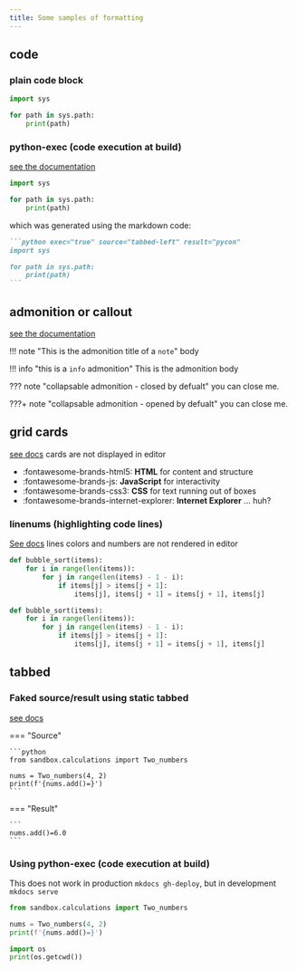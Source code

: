 ```yaml
---
title: Some samples of formatting 
---
```


## code 
### plain code block
```python
import sys 

for path in sys.path:
    print(path)
```

### python-exec (code execution at build)

[see the documentation](https://pawamoy.github.io/markdown-exec/usage/)

```python exec="true" source="tabbed-left" result="pycon"
import sys 

for path in sys.path:
    print(path)
```
which was generated using the markdown code: 

````markdown  
```python exec="true" source="tabbed-left" result="pycon"
import sys 

for path in sys.path:
    print(path)
```
````


## admonition or callout

[see the documentation](https://squidfunk.github.io/mkdocs-material/reference/admonitions/#usage)


!!! note "This is the admonition title of a `note`"
    body 

!!! info "this is a `info` admonition"
    This is the admonition body

??? note "collapsable admonition - closed by defualt"
    you can close me.

???+ note "collapsable admonition - opened by defualt"
    you can close me.


## grid cards 

[see docs](https://squidfunk.github.io/mkdocs-material/reference/grids/?h=grid#using-card-grids)
cards are not displayed in editor

<div class="grid cards" markdown>

- :fontawesome-brands-html5: __HTML__ for content and structure
- :fontawesome-brands-js: __JavaScript__ for interactivity
- :fontawesome-brands-css3: __CSS__ for text running out of boxes
- :fontawesome-brands-internet-explorer: __Internet Explorer__ ... huh?

</div>

### linenums (highlighting code lines)
[See docs](https://squidfunk.github.io/mkdocs-material/reference/code-blocks/#adding-line-numbers)
lines colors and numbers are not rendered in editor


``` py linenums="1"
def bubble_sort(items):
    for i in range(len(items)):
        for j in range(len(items) - 1 - i):
            if items[j] > items[j + 1]:
                items[j], items[j + 1] = items[j + 1], items[j]
```

``` py hl_lines="2 3"
def bubble_sort(items):
    for i in range(len(items)):
        for j in range(len(items) - 1 - i):
            if items[j] > items[j + 1]:
                items[j], items[j + 1] = items[j + 1], items[j]
```

## tabbed 

### Faked source/result using static tabbed

[see docs](https://squidfunk.github.io/mkdocs-material/reference/content-tabs/#grouping-code-blocks)

=== "Source"

    ```python 
    from sandbox.calculations import Two_numbers

    nums = Two_numbers(4, 2)
    print(f'{nums.add()=}')
    ```

=== "Result"

    ```
    nums.add()=6.0
    ```

### Using python-exec (code execution at build)

This does not work in production `mkdocs gh-deploy`, but in development `mkdocs serve`

```python exec="true" source="tabbed-left" result="pycon"  workdir=".."
from sandbox.calculations import Two_numbers

nums = Two_numbers(4, 2)
print(f'{nums.add()=}')
```

```python exec="true" source="tabbed-left" result="pycon"
import os
print(os.getcwd())
```